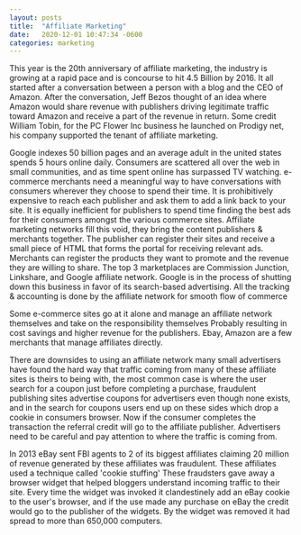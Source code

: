 ```yaml
---
layout: posts
title:  "Affiliate Marketing"
date:   2020-12-01 10:47:34 -0600
categories: marketing
---
```


This year is the 20th anniversary of affiliate marketing, the industry is growing at a rapid pace and is concourse to hit 4.5 Billion by 2016. It all started after a conversation between a person with a blog and the CEO of Amazon. After the conversation, Jeff Bezos thought of an idea where Amazon would share revenue with publishers driving legitimate traffic toward Amazon and receive a part of the revenue in return. Some credit William Tobin, for the PC Flower Inc business he launched on Prodigy net, his company supported the tenant of affiliate marketing.

Google indexes 50 billion pages and an average adult in the united states spends 5 hours online daily. Consumers are scattered all over the web in small communities, and as time spent online has surpassed TV watching. e-commerce merchants need a meaningful way to have conversations with consumers wherever they choose to spend their time. It is prohibitively expensive to reach each publisher and ask them to add a link back to your site. It is equally inefficient for publishers to spend time finding the best ads for their consumers amongst the various commerce sites. Affiliate marketing networks fill this void, they bring the content publishers & merchants together. The publisher can register their sites and receive a small piece of HTML that forms the portal for receiving relevant ads. Merchants can register the products they want to promote and the revenue they are willing to share. The top 3 marketplaces are Commission Junction, Linkshare, and Google affiliate network. Google is in the process of shutting down this business in favor of its search-based advertising. All the tracking & accounting is done by the affiliate network for smooth flow of commerce

Some e-commerce sites go at it alone and manage an affiliate network themselves and take on the responsibility themselves Probably resulting in cost savings and higher revenue for the publishers. Ebay, Amazon are a few merchants that manage affiliates directly.

There are downsides to using an affiliate network many small advertisers have found the hard way that traffic coming from many of these affiliate sites is theirs to being with, the most common case is where the user search for a coupon just before completing a purchase, fraudulent publishing sites advertise coupons for advertisers even though none exists, and in the search for coupons users end up on these sides which drop a cookie in consumers browser. Now if the consumer completes the transaction the referral credit will go to the affiliate publisher. Advertisers need to be careful and pay attention to where the traffic is coming from.

In 2013 eBay sent FBI agents to 2 of its biggest affiliates claiming 20 million of revenue generated by these affiliates was fraudulent. These affiliates used a technique called 'cookie stuffing' These fraudsters gave away a browser widget that helped bloggers understand incoming traffic to their site. Every time the widget was invoked it clandestinely add an eBay cookie to the user's browser, and if the use made any purchase on eBay the credit would go to the publisher of the widgets. By the widget was removed it had spread to more than 650,000 computers.
